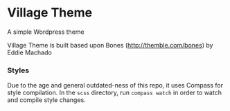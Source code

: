 # Village Theme
A simple Wordpress theme

Village Theme is built based upon Bones (http://themble.com/bones) by Eddie Machado

### Styles
Due to the age and general outdated-ness of this repo, it uses Compass for style compilation. In the `scss` directory, run `compass watch` in order to watch and compile style changes.
